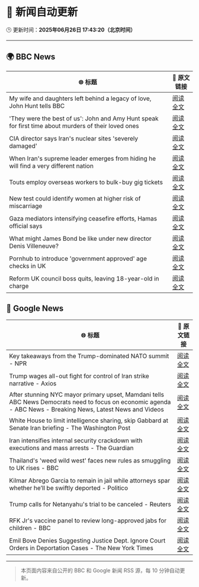 # 🧠 新闻自动更新

🕒 更新时间：**2025年06月26日 17:43:20（北京时间）**

---

## 🌍 BBC News

| 🌐 标题 | 🔗 原文链接 |
|--------|-------------|
| My wife and daughters left behind a legacy of love, John Hunt tells BBC | [阅读全文](https://www.bbc.com/news/articles/cy5wk716pzdo) |
| 'They were the best of us': John and Amy Hunt speak for first time about murders of their loved ones | [阅读全文](https://www.bbc.com/news/videos/cp82l17397jo) |
| CIA director says Iran's nuclear sites 'severely damaged' | [阅读全文](https://www.bbc.com/news/articles/c5yk942y437o) |
| When Iran's supreme leader emerges from hiding he will find a very different nation | [阅读全文](https://www.bbc.com/news/articles/c0j4g1ll8yqo) |
| Touts employ overseas workers to bulk-buy gig tickets | [阅读全文](https://www.bbc.com/news/articles/c04e9k1vllro) |
| New test could identify women at higher risk of miscarriage | [阅读全文](https://www.bbc.com/news/articles/c39zvjmmwndo) |
| Gaza mediators intensifying ceasefire efforts, Hamas official says | [阅读全文](https://www.bbc.com/news/articles/clylzlv91pro) |
| What might James Bond be like under new director Denis Villeneuve? | [阅读全文](https://www.bbc.com/news/articles/cn41yddj4m1o) |
| Pornhub to introduce 'government approved' age checks in UK | [阅读全文](https://www.bbc.com/news/articles/cr5v2lz5vl6o) |
| Reform UK council boss quits, leaving 18-year-old in charge | [阅读全文](https://www.bbc.com/news/articles/c93knke95peo) |

## 📰 Google News

| 🌐 标题 | 🔗 原文链接 |
|--------|-------------|
| Key takeaways from the Trump-dominated NATO summit - NPR | [阅读全文](https://news.google.com/rss/articles/CBMib0FVX3lxTFBfMlM5ekZMM3o1UGkwSHNLU0dtOUhrZFBNNDZES0lTS1dLTjBVLWx5QUoyTkFuXzFFYUZPNDR5c3JRME9ZUnlNZ0ViNmMtcnlkT1lJaXFLTDFJTnFCOHNMTkNuQUdNWXdRaVVUdHVlMA?oc=5) |
| Trump wages all-out fight for control of Iran strike narrative - Axios | [阅读全文](https://news.google.com/rss/articles/CBMiggFBVV95cUxQWUxZLUxSLVluaFpOWEdvX0lxak8zS2JPVlpsYkdBeDh6cVN6YURIT1hTRmdPNWxzRTVoMEgxT1FPRFdJR0tRbE16LW80d25WV0gxRFB6REhrbDFZV296d0Zibm0zWEhSZG1LcldVSVV2OXhOdVZ3RG44UlEtQTFkWmhB?oc=5) |
| After stunning NYC mayor primary upset, Mamdani tells ABC News Democrats need to focus on economic agenda - ABC News - Breaking News, Latest News and Videos | [阅读全文](https://news.google.com/rss/articles/CBMipgFBVV95cUxNdGpSUTY2TVBvNmFUWVQxVzJtOTFUTThCclcyaTROT3dFYTBGbzhxdVpfVEV5RTN0NEY3U3QwVVF6emowWHI2QUFLT0w5c3BmQnhkNG1BSl8yTWhmVTF5LW83dkctRXVRdmFKbXpEQjZob0VOWmpvYllZdkVsSm9ZdW5qbmwzcXprUDBvb0FIYk1nQncxQzZLaHNHeFFPdFlZaW9zcUN30gGrAUFVX3lxTE9XNE1EUHYyMUNOdFVJTkN1aDFDMWdsMV9UUzJ4VG9RcVg1WmtrenpfNlZWa3Rtd2FkOW9uT3BGZ1gtR3Ezd0lBOVNfM3NoN2VZcUNxcHVfRFhoSnNNeUI2eU1VX2FZZDl1dnVWWlIzNUZ4OVBOZ2JrNEVWR19sMGcySXNRTWdOOW01LVdla3pwMjg1Zk5DT01vdmoxN0trenE5aHJIcllFa1VFSQ?oc=5) |
| White House to limit intelligence sharing, skip Gabbard at Senate Iran briefing - The Washington Post | [阅读全文](https://news.google.com/rss/articles/CBMimgFBVV95cUxOUFU2MGlHdU1FWEVIcFBQVVhQdkVFMC1iR2NPRmEyZGlNdWRNQkwyRmdQdGhydjBjdXQzVXpnWktUZzhheTV5RXk5QUVsemR0bC1qdFhLNmduMVZCeEhFczFXcGMwOGhrd0I4cGdmMS1EX05SdFIybVp4YmR4OThHVlJYUUZiaWtHa3p1NUFBR21ZYU5NTkZzazJn?oc=5) |
| Iran intensifies internal security crackdown with executions and mass arrests - The Guardian | [阅读全文](https://news.google.com/rss/articles/CBMiwAFBVV95cUxOSGdkWkRHczFSRWpJUkU0TTJTNWc5RVpUNUh6RTEwWTEwaGhXa2tVcjB6emtVUEJjRFoxem93Q285YVdZUU5TaC1ZXzdXWUF0OVI5Z29sZDdIdXhZTy1qWF9sU0dfclYxYk9vRUQzSzE1YUpvdm1jd090TUR3R3pIVlBzMXM5MVZPbXhScVVFWWRDMmlxOE95WjVRTVdFSDdnN2RaeG9WWlRRNEx3dlF2TEVabk5RMWc3cVJyN0xESUU?oc=5) |
| Thailand's 'weed wild west' faces new rules as smuggling to UK rises - BBC | [阅读全文](https://news.google.com/rss/articles/CBMiWkFVX3lxTE1HT0ZnRmRmRXhuOHdlc3BURkNRSnJTaGxGRDFhRVNjMUdNN0hiYXRuUmp3YVRGaGtwRnM1aE9zbC1HVUZscVZDbzZFR2l0WWMtRmlLdjV4QmlOZ9IBX0FVX3lxTFBmWmpQY0xvQ2tfLUQzSklUYnJYMzI3Z0FLS25Hb3BlU0RWSHY2ZmRtNkhrX1dZQmlfMnYwcTR0OVk4aEt0YWF6TERQM05UMTIwUjJxTWpvZWZ0WlRMUm1Z?oc=5) |
| Kilmar Abrego Garcia to remain in jail while attorneys spar whether he’ll be swiftly deported - Politico | [阅读全文](https://news.google.com/rss/articles/CBMimgFBVV95cUxPVGs4ZEp0YnZQNFZ3alNQczk3eXFjc3pzbDVUX09lWjNTZVhqR29xZzBham00dVR6aHM1ekh0ME9neXQyemQxb0s3THQ5YTUtcFZqYnA5bzZmRDZXOTlDenE3U01XZ1VWdkYwa2ZBZUE0LXItSm5KUGl2YVdISHVqbHlKemFMVVozdTljQTR1UWxSWGVpeXZpbWNn?oc=5) |
| Trump calls for Netanyahu's trial to be canceled - Reuters | [阅读全文](https://news.google.com/rss/articles/CBMiogFBVV95cUxPSC1HejJMdEtFbThHSHk2aExFSjNHNGdyc0EyVE85MlVRelNGVXJmakd1RVlLMFVNemFTZjllMXVoQkR4MXktYXBXcG03RXE0dWNoY09jNVBlREJ4b09DR2xBR1V5QTBDc1JVUjBhdURIaFlWbGhCQjdpYXZ6RDF4VFhyaVlJLUJfZjBkSmFCQnV1WHpuQkJHZzY3V0lYSEdLMUE?oc=5) |
| RFK Jr's vaccine panel to review long-approved jabs for children - BBC | [阅读全文](https://news.google.com/rss/articles/CBMiWkFVX3lxTE55OW5nMXp2X3NDTnQyRkx3MXpxVUtKNmpFMW5mN0hNM1VJWWVnZGtONHhQY3F0dlZPVkJ2LVVxZGx4UnhidjNZb09NZnZmaXVaZDlXYWxYUEhSZ9IBX0FVX3lxTE9heGNjd2JxLWxVSXlOYTlmZVhBakRpOFNqTTkxMlFLVlBxal9nUDY5WV9DTDB6U2l6R3dEZ3ZsWEloT2xRc3MtS3hlRTUyR2d0NXhTRjlQUHF2dTNRamIw?oc=5) |
| Emil Bove Denies Suggesting Justice Dept. Ignore Court Orders in Deportation Cases - The New York Times | [阅读全文](https://news.google.com/rss/articles/CBMif0FVX3lxTE1DM3A2clVNUHZkRUQ3NkRCZDE4dXpOdW5DRFdTcWZ4T2JuRGVaWnJGR3N6enhJTkxwOXBaNTk4NzVpOHM1Z0Q5WlJEc284S0tqeVYwUHoweDdpWUY4Y0otUEZ0eWZteHZ3Q2RTRnlrLUJyRjRycUNYT2ZheW9FOEE?oc=5) |

---
> 本页面内容来自公开的 BBC 和 Google 新闻 RSS 源，每 10 分钟自动更新。